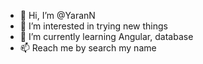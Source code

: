 - 👋 Hi, I’m @YaranN
- 👀 I’m interested in trying new things
- 🌱 I’m currently learning Angular, database
- 📫 Reach me by search my name

<!---
YaranN/YaranN is a ✨ special ✨ repository because its `README.md` (this file) appears on your GitHub profile.
You can click the Preview link to take a look at your changes.
--->
